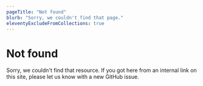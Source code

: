 ```yaml
---
pageTitle: "Not found"
blurb: "Sorry, we couldn't find that page."
eleventyExcludeFromCollections: true
---
```


# Not found

Sorry, we couldn't find that resource. If you got here from an internal link on this site, please let us know with a new GitHub issue.